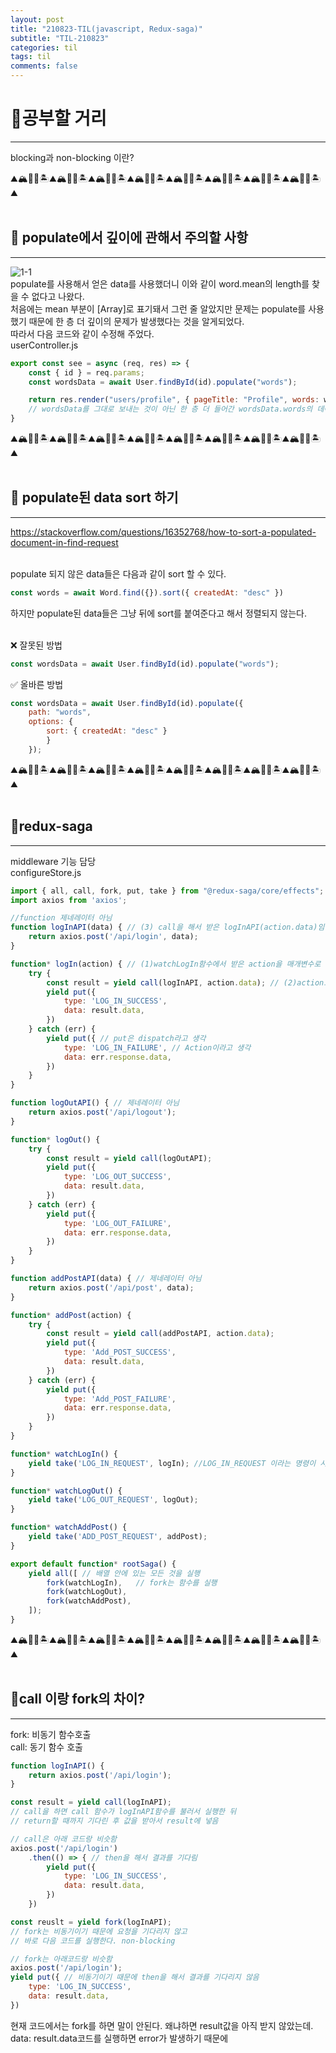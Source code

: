 ```yaml
---
layout: post
title: "210823-TIL(javascript, Redux-saga)"
subtitle: "TIL-210823"
categories: til
tags: til
comments: false
---
```

# 🌟공부할 거리
---
blocking과 non-blocking 이란?


⛰🏔🗻🌋🏝⛰🏔🗻🌋🏝⛰🏔🗻🌋🏝⛰🏔🗻🌋🏝⛰🏔🗻🌋🏝⛰🏔🗻🌋🏝⛰🏔🗻🌋🏝⛰🏔🗻🌋🏝⛰      
<br/>

## 🌟 populate에서 깊이에 관해서 주의할 사항
---
![1-1](/assets/img/web/2021-08-23/1-1.png)      
populate를 사용해서 얻은 data를 사용했더니 이와 같이 word.mean의 length를 찾을 수 없다고 나왔다.        
처음에는 mean 부분이 [Array]로 표기돼서 그런 줄 알았지만 문제는 populate를 사용했기 때문에 한 층 더 깊이의 문제가 발생했다는 것을 알게되었다.       
따라서 다음 코드와 같이 수정해 주었다.      
userController.js 
```javascript
export const see = async (req, res) => {
    const { id } = req.params;
    const wordsData = await User.findById(id).populate("words");

    return res.render("users/profile", { pageTitle: "Profile", words: wordsData.words });
    // wordsData를 그대로 보내는 것이 아닌 한 층 더 들어간 wordsData.words의 데이터를 보내주었다.
}
```


⛰🏔🗻🌋🏝⛰🏔🗻🌋🏝⛰🏔🗻🌋🏝⛰🏔🗻🌋🏝⛰🏔🗻🌋🏝⛰🏔🗻🌋🏝⛰🏔🗻🌋🏝⛰🏔🗻🌋🏝⛰      
<br/>

## 🌟 populate된 data sort 하기
---
<https://stackoverflow.com/questions/16352768/how-to-sort-a-populated-document-in-find-request>     
<br/>

populate 되지 않은 data들은 다음과 같이 sort 할 수 있다.     
```javascript
const words = await Word.find({}).sort({ createdAt: "desc" })
```
하지만 populate된 data들은 그냥 뒤에 sort를 붙여준다고 해서 정렬되지 않는다.        
<br/> 

❌ 잘못된 방법
```javascript
const wordsData = await User.findById(id).populate("words");
```
✅ 올바른 방법
```javascript
const wordsData = await User.findById(id).populate({ 
    path: "words", 
    options: { 
        sort: { createdAt: "desc" } 
        } 
    });
```


⛰🏔🗻🌋🏝⛰🏔🗻🌋🏝⛰🏔🗻🌋🏝⛰🏔🗻🌋🏝⛰🏔🗻🌋🏝⛰🏔🗻🌋🏝⛰🏔🗻🌋🏝⛰🏔🗻🌋🏝⛰      
<br/>

## 🌟redux-saga
---
middleware 기능 담당        
configureStore.js
```javascript
import { all, call, fork, put, take } from "@redux-saga/core/effects";
import axios from 'axios';

//function 제네레이터 아님
function logInAPI(data) { // (3) call을 해서 받은 logInAPI(action.data)임
    return axios.post('/api/login', data);
}

function* logIn(action) { // (1)watchLogIn함수에서 받은 action을 매개변수로 받음
    try {
        const result = yield call(logInAPI, action.data); // (2)action으로 받은 로그인 data가 들어있음
        yield put({
            type: 'LOG_IN_SUCCESS',
            data: result.data,
        })
    } catch (err) {
        yield put({ // put은 dispatch라고 생각
            type: 'LOG_IN_FAILURE', // Action이라고 생각
            data: err.response.data,
        })
    }
}

function logOutAPI() { // 제네레이터 아님
    return axios.post('/api/logout');
}

function* logOut() {
    try {
        const result = yield call(logOutAPI);
        yield put({
            type: 'LOG_OUT_SUCCESS',
            data: result.data,
        })
    } catch (err) {
        yield put({
            type: 'LOG_OUT_FAILURE',
            data: err.response.data,
        })
    }
}

function addPostAPI(data) { // 제네레이터 아님
    return axios.post('/api/post', data);
}

function* addPost(action) {
    try {
        const result = yield call(addPostAPI, action.data);
        yield put({
            type: 'Add_POST_SUCCESS',
            data: result.data,
        })
    } catch (err) {
        yield put({
            type: 'Add_POST_FAILURE',
            data: err.response.data,
        })
    }
}

function* watchLogIn() {
    yield take('LOG_IN_REQUEST', logIn); //LOG_IN_REQUEST 이라는 명령이 시행될 때까지 기다림
}

function* watchLogOut() {
    yield take('LOG_OUT_REQUEST', logOut);
}

function* watchAddPost() {
    yield take('ADD_POST_REQUEST', addPost);
}

export default function* rootSaga() {
    yield all([ // 배열 안에 있는 모든 것을 실행
        fork(watchLogIn),   // fork는 함수를 실행
        fork(watchLogOut),
        fork(watchAddPost),
    ]);
}
```

⛰🏔🗻🌋🏝⛰🏔🗻🌋🏝⛰🏔🗻🌋🏝⛰🏔🗻🌋🏝⛰🏔🗻🌋🏝⛰🏔🗻🌋🏝⛰🏔🗻🌋🏝⛰🏔🗻🌋🏝⛰      
<br/>

## 🌟call 이랑 fork의 차이?
---
fork: 비동기 함수호출       
call: 동기 함수 호출

```javascript
function logInAPI() {
    return axios.post('/api/login');
}

const result = yield call(logInAPI);
// call을 하면 call 함수가 logInAPI함수를 불러서 실행한 뒤
// return할 때까지 기다린 후 값을 받아서 result에 넣음

// call은 아래 코드랑 비슷함
axios.post('/api/login')
    .then(() => { // then을 해서 결과를 기다림
        yield put({
            type: 'LOG_IN_SUCCESS',
            data: result.data,
        })
    })

const reuslt = yield fork(logInAPI);
// fork는 비동기이기 때문에 요청을 기다리지 않고
// 바로 다음 코드를 실행한다. non-blocking

// fork는 아래코드랑 비슷함
axios.post('/api/login');
yield put({ // 비동기이기 때문에 then을 해서 결과를 기다리지 않음
    type: 'LOG_IN_SUCCESS',
    data: result.data,
})
```
현재 코드에서는 fork를 하면 말이 안된다. 왜냐하면 result값을 아직 받지 않았는데. data: result.data코드를 실행하면 error가 발생하기 때문에       
